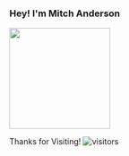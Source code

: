 ### Hey! I'm Mitch Anderson
<img height="180em" src="https://github-readme-stats.vercel.app/api?username=MitchA29&hide_border=true&&count_private=true&include_all_commits=true" />

Thanks for Visiting! ![visitors](https://visitor-badge.glitch.me/badge?page_id=${MitchA29}.${448388560})
